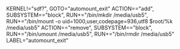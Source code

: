 KERNEL!="sdf?", GOTO="automount_exit"
ACTION=="add", SUBSYSTEM=="block", RUN+="/bin/mkdir /media/usb5", RUN+="/bin/mount -o uid=1000,user,codepage=936,utf8 $root/%k /media/usb5"
ACTION=="remove", SUBSYSTEM=="block", RUN+="/bin/umount /media/usb5", RUN+="/bin/rmdir /media/usb5"
LABEL="automount_exit"